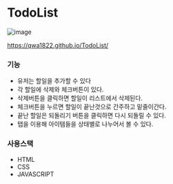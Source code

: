 # TodoList

![image](https://github.com/qwa1822/TodoList/assets/58835205/d96a470b-d453-46e9-9e8c-6fcb4d04a4b0)

 https://qwa1822.github.io/TodoList/

### 기능
- 유저는 할일을 추가할 수 있다
- 각 할일에 삭제와 체크버튼이 있다.
- 삭제버튼을 클릭하면 할일이 리스트에서 삭제된다.
- 체크버튼을 누르면 할일이 끝난것으로 간주하고 밑줄이간다.
- 끝난 할일은 되돌리기 버튼을 클릭하면 다시 되돌릴 수 있다.
- 탭을 이용해 아이템들을 상태별로 나누어서 볼 수 있다.


### 사용스택
-  HTML
-  CSS
-  JAVASCRIPT
